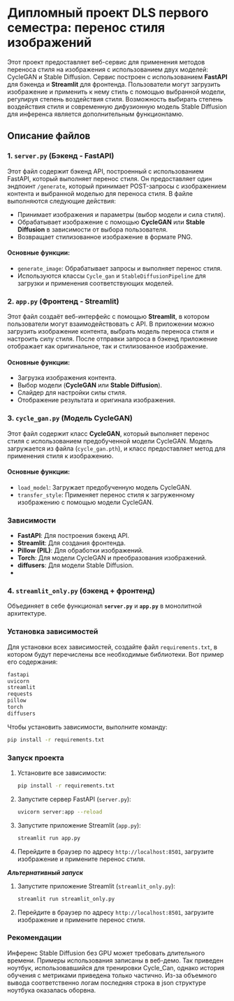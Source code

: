 # Дипломный проект DLS первого семестра: перенос стиля изображений

Этот проект предоставляет веб-сервис для применения методов переноса стиля на изображения с использованием двух моделей: CycleGAN и Stable Diffusion. Сервис построен с использованием **FastAPI** для бэкенда и **Streamlit** для фронтенда. Пользователи могут загрузить изображение и применить к нему стиль с помощью выбранной модели, регулируя степень воздействия стиля.
Возможность выбирать степень воздействия стиля и современную дифузионную модель Stable Diffusion для инференса является дополнительным функционламю.
## Описание файлов

### 1. **`server.py`** (Бэкенд - FastAPI)
Этот файл содержит бэкенд API, построенный с использованием FastAPI, который выполняет перенос стиля. Он предоставляет один эндпоинт `/generate`, который принимает POST-запросы с изображением контента и выбранной моделью для переноса стиля. В файле выполняются следующие действия:
- Принимает изображения и параметры (выбор модели и сила стиля).
- Обрабатывает изображение с помощью **CycleGAN** или **Stable Diffusion** в зависимости от выбора пользователя.
- Возвращает стилизованное изображение в формате PNG.

#### Основные функции:
- `generate_image`: Обрабатывает запросы и выполняет перенос стиля.
- Используются классы `Cycle_gan` и `StableDiffusionPipeline` для загрузки и применения соответствующих моделей.

### 2. **`app.py`** (Фронтенд - Streamlit)
Этот файл создаёт веб-интерфейс с помощью **Streamlit**, в котором пользователи могут взаимодействовать с API. В приложении можно загрузить изображение контента, выбрать модель переноса стиля и настроить силу стиля. После отправки запроса в бэкенд приложение отображает как оригинальное, так и стилизованное изображение.

#### Основные функции:
- Загрузка изображения контента.
- Выбор модели (**CycleGAN** или **Stable Diffusion**).
- Слайдер для настройки силы стиля.
- Отображение результата и оригинала изображения.

### 3. **`cycle_gan.py`** (Модель CycleGAN)
Этот файл содержит класс **CycleGAN**, который выполняет перенос стиля с использованием предобученной модели CycleGAN. Модель загружается из файла (`cycle_gan.pth`), и класс предоставляет метод для применения стиля к изображению.

#### Основные функции:
- `load_model`: Загружает предобученную модель CycleGAN.
- `transfer_style`: Применяет перенос стиля к загруженному изображению с помощью модели CycleGAN.

### Зависимости
- **FastAPI**: Для построения бэкенд API.
- **Streamlit**: Для создания фронтенда.
- **Pillow (PIL)**: Для обработки изображений.
- **Torch**: Для модели CycleGAN и преобразования изображений.
- **diffusers**: Для модели Stable Diffusion.
- 
### 4. **`streamlit_only.py`** (бэкенд + фронтенд)
Объединяет в себе функционал **`server.py`** и **`app.py`** в монолитной архитектуре.

### Установка зависимостей

Для установки всех зависимостей, создайте файл `requirements.txt`, в котором будут перечислены все необходимые библиотеки. Вот пример его содержания:

```txt
fastapi
uvicorn
streamlit
requests
pillow
torch
diffusers
```

Чтобы установить зависимости, выполните команду:

```bash
pip install -r requirements.txt
```

### Запуск проекта

1. Установите все зависимости:

   ```bash
   pip install -r requirements.txt
   ```

2. Запустите сервер FastAPI (`server.py`):
   ```bash
   uvicorn server:app --reload
   ```

3. Запустите приложение Streamlit (`app.py`):
   ```bash
   streamlit run app.py
   ```

4. Перейдите в браузер по адресу `http://localhost:8501`, загрузите изображение и примените перенос стиля.

   
***Альтернативный запуск*** 
1. Запустите приложение Streamlit (`streamlit_only.py`):
   ```bash
   streamlit run streamlit_only.py
   ```
2. Перейдите в браузер по адресу `http://localhost:8501`, загрузите изображение и примените перенос стиля.


### Рекомендации ###
Инференс Stable Diffusion без GPU может требовать длительного времени. Примеры использования записаны в веб-демо.
Так приведен ноутбук, использовавшийся для тренировки Cycle_Can, однако история обучения с метриками приведена только частично.
Из-за объемного вывода  соответственно логам последняя строка в json структуре ноутбука оказалась оборвна.
